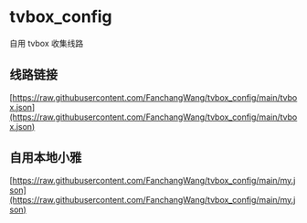 # tvbox_config
自用 tvbox 收集线路

## 线路链接
[https://raw.githubusercontent.com/FanchangWang/tvbox_config/main/tvbox.json](https://raw.githubusercontent.com/FanchangWang/tvbox_config/main/tvbox.json)

## 自用本地小雅
[https://raw.githubusercontent.com/FanchangWang/tvbox_config/main/my.json](https://raw.githubusercontent.com/FanchangWang/tvbox_config/main/my.json)
